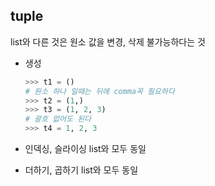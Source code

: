 ## tuple

list와 다른 것은 원소 값을 변경, 삭제 불가능하다는 것

* 생성

  ```python
  >>> t1 = ()
  # 원소 하나 일때는 뒤에 comma꼭 필요하다
  >>> t2 = (1,)
  >>> t3 = (1, 2, 3)
  # 괄호 없어도 된다
  >>> t4 = 1, 2, 3
  ```

  

* 인덱싱, 슬라이싱 list와 모두 동일



* 더하기, 곱하기 list와 모두 동일


